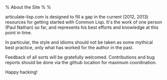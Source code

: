 % About the Site
%
%

articulate-lisp.com is designed to fill a gap in the current (2012,
2013) resources for getting started with Common Lisp. It's the work of
one person (Paul Nathan) so far, and represents his best efforts and
knowledge at this point in time.

In particular, the style and idioms should not be taken as some
mythical best practice, only what has worked for the author in the
past.

Feedback of all sorts will be gratefully welcomed. Contributions and
bug reports should be done via the github location for maximum
coordination.

Happy hacking!
